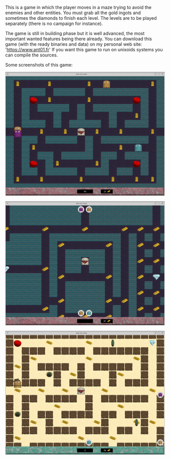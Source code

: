 This is a game in which the player moves in a maze trying to avoid the enemies and other entities. You must grab all the gold ingots and sometimes the diamonds to finish each level. The levels are to be played separately (there is no campaign for instance).

The game is still in building phase but it is well advanced, the most important wanted features being there already. You can download this game (with the ready binaries and data) on my personal web site: 'https://www.ant01.fr' If you want this game to run on unixoids systems you can compile the sources.

Some screenshots of this game:

![game screenshot of blue bricks 1 level](/assets/images/blueBricks1_level_1280.png?raw=true)

![game screenshot of blue bricks 2 level](/assets/images/blueBricks2_level_1280.png?raw=true)

![game screenshot of mexican 1 level](/assets/images/mexican1_level_1280.png?raw=true)